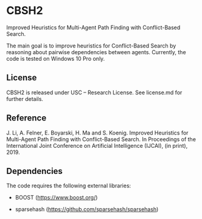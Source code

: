 # CBSH2
 Improved Heuristics for Multi-Agent Path Finding with Conflict-Based Search.
 
 The main goal is to improve heuristics for Conflict-Based Search by reasoning about pairwise dependencies between agents. Currently, the code is tested on Windows 10 Pro only.
 
## License
 CBSH2 is released under USC – Research License. See license.md for further details.
 
## Reference
 J. Li, A. Felner, E. Boyarski, H. Ma and S. Koenig. Improved Heuristics for Multi-Agent Path Finding with Conflict-Based Search. In Proceedings of the International Joint Conference on Artificial Intelligence (IJCAI), (in print), 2019.

## Dependencies
The code requires the following external libraries:

* BOOST (https://www.boost.org/)

* sparsehash (https://github.com/sparsehash/sparsehash)

